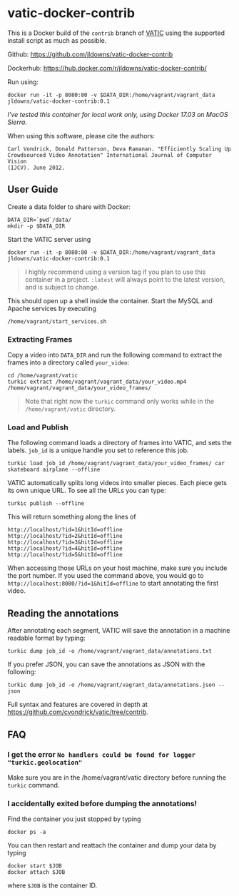 # vatic-docker-contrib

This is a Docker build of the `contrib` branch of [VATIC](https://github.com/cvondrick/vatic/tree/contrib) using the supported install script as much as possible.

Github: https://github.com/jldowns/vatic-docker-contrib

Dockerhub: https://hub.docker.com/r/jldowns/vatic-docker-contrib/

Run using:
```
docker run -it -p 8080:80 -v $DATA_DIR:/home/vagrant/vagrant_data jldowns/vatic-docker-contrib:0.1
```

*I've tested this container for local work only, using Docker 17.03 on MacOS Sierra.*

When using this software, please cite the authors:
```
Carl Vondrick, Donald Patterson, Deva Ramanan. "Efficiently Scaling Up
Crowdsourced Video Annotation" International Journal of Computer Vision
(IJCV). June 2012.
```

## User Guide

Create a data folder to share with Docker:
```
DATA_DIR=`pwd`/data/
mkdir -p $DATA_DIR
```

Start the VATIC server using

```
docker run -it -p 8080:80 -v $DATA_DIR:/home/vagrant/vagrant_data jldowns/vatic-docker-contrib:0.1
```
> I highly recommend using a version tag if you plan to use this container in a project. `:latest` will always point to the latest version, and is subject to change.

This should open up a shell inside the container. Start the MySQL and Apache services by executing
```
/home/vagrant/start_services.sh
```

### Extracting Frames

Copy a video into `DATA_DIR` and run the following command to extract the frames into a directory called `your_video`:
```
cd /home/vagrant/vatic
turkic extract /home/vagrant/vagrant_data/your_video.mp4 /home/vagrant/vagrant_data/your_video_frames/
```

> Note that right now the `turkic` command only works while in the `/home/vagrant/vatic` directory.

### Load and Publish

The following command loads a directory of frames into VATIC, and sets the labels. `job_id` is a unique handle you set to reference this job.
```
turkic load job_id /home/vagrant/vagrant_data/your_video_frames/ car skateboard airplane --offline
```


VATIC automatically splits long videos into smaller pieces. Each piece gets its own unique URL. To see all the URLs you can type:
```
turkic publish --offline
```

This will return something along the lines of
```
http://localhost/?id=1&hitId=offline
http://localhost/?id=2&hitId=offline
http://localhost/?id=3&hitId=offline
http://localhost/?id=4&hitId=offline
http://localhost/?id=5&hitId=offline
```

When accessing those URLs on your host machine, make sure you include the port number. If you used the command above, you would go to `http://localhost:8080/?id=1&hitId=offline` to start annotating the first video.

## Reading the annotations

After annotating each segment, VATIC will save the annotation in a machine readable format by typing:
```
turkic dump job_id -o /home/vagrant/vagrant_data/annotations.txt
```

If you prefer JSON, you can save the annotations as JSON with the following:
```
turkic dump job_id -o /home/vagrant/vagrant_data/annotations.json --json
```

Full syntax and features are covered in depth at https://github.com/cvondrick/vatic/tree/contrib.



## FAQ

### I get the error `No handlers could be found for logger "turkic.geolocation"`

Make sure you are in the /home/vagrant/vatic directory before running the `turkic` command.

### I accidentally exited before dumping the annotations!

Find the container you just stopped by typing
```
docker ps -a
```

You can then restart and reattach the container and dump your data by typing
```
docker start $JOB
docker attach $JOB
```

where `$JOB` is the container ID.
